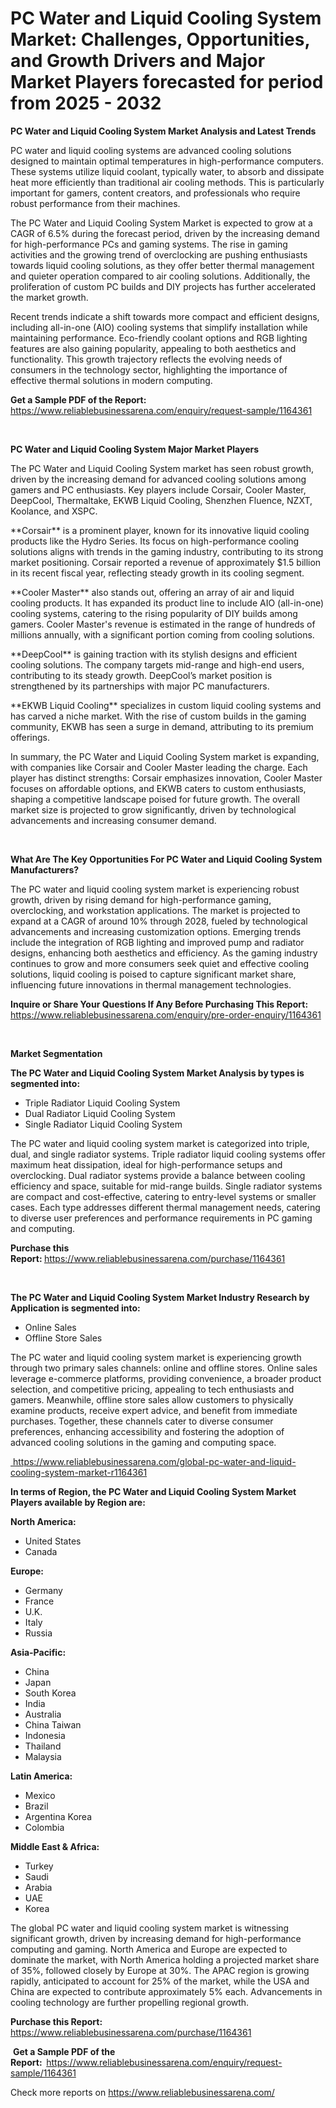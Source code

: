 <p><h1>PC Water and Liquid Cooling System Market: Challenges, Opportunities, and Growth Drivers and Major Market Players forecasted for period from 2025 - 2032</h1></p><p><strong>PC Water and Liquid Cooling System Market Analysis and Latest Trends</strong></p>
<p><p>PC water and liquid cooling systems are advanced cooling solutions designed to maintain optimal temperatures in high-performance computers. These systems utilize liquid coolant, typically water, to absorb and dissipate heat more efficiently than traditional air cooling methods. This is particularly important for gamers, content creators, and professionals who require robust performance from their machines.</p><p>The PC Water and Liquid Cooling System Market is expected to grow at a CAGR of 6.5% during the forecast period, driven by the increasing demand for high-performance PCs and gaming systems. The rise in gaming activities and the growing trend of overclocking are pushing enthusiasts towards liquid cooling solutions, as they offer better thermal management and quieter operation compared to air cooling solutions. Additionally, the proliferation of custom PC builds and DIY projects has further accelerated the market growth. </p><p>Recent trends indicate a shift towards more compact and efficient designs, including all-in-one (AIO) cooling systems that simplify installation while maintaining performance. Eco-friendly coolant options and RGB lighting features are also gaining popularity, appealing to both aesthetics and functionality. This growth trajectory reflects the evolving needs of consumers in the technology sector, highlighting the importance of effective thermal solutions in modern computing.</p></p>
<p><strong>Get a Sample PDF of the Report:&nbsp;</strong> <a href="https://www.reliablebusinessarena.com/enquiry/request-sample/1164361?utm_campaign=2485&utm_medium=2&utm_source=Github&utm_content=ia&utm_term=11032025&utm_id=pc-water-and-liquid-cooling-system">https://www.reliablebusinessarena.com/enquiry/request-sample/1164361</a></p>
<p>&nbsp;</p>
<p><strong>PC Water and Liquid Cooling System Major Market Players</strong></p>
<p><p>The PC Water and Liquid Cooling System market has seen robust growth, driven by the increasing demand for advanced cooling solutions among gamers and PC enthusiasts. Key players include Corsair, Cooler Master, DeepCool, Thermaltake, EKWB Liquid Cooling, Shenzhen Fluence, NZXT, Koolance, and XSPC.</p><p>**Corsair** is a prominent player, known for its innovative liquid cooling products like the Hydro Series. Its focus on high-performance cooling solutions aligns with trends in the gaming industry, contributing to its strong market positioning. Corsair reported a revenue of approximately $1.5 billion in its recent fiscal year, reflecting steady growth in its cooling segment.</p><p>**Cooler Master** also stands out, offering an array of air and liquid cooling products. It has expanded its product line to include AIO (all-in-one) cooling systems, catering to the rising popularity of DIY builds among gamers. Cooler Master's revenue is estimated in the range of hundreds of millions annually, with a significant portion coming from cooling solutions.</p><p>**DeepCool** is gaining traction with its stylish designs and efficient cooling solutions. The company targets mid-range and high-end users, contributing to its steady growth. DeepCool’s market position is strengthened by its partnerships with major PC manufacturers.</p><p>**EKWB Liquid Cooling** specializes in custom liquid cooling systems and has carved a niche market. With the rise of custom builds in the gaming community, EKWB has seen a surge in demand, attributing to its premium offerings.</p><p>In summary, the PC Water and Liquid Cooling System market is expanding, with companies like Corsair and Cooler Master leading the charge. Each player has distinct strengths: Corsair emphasizes innovation, Cooler Master focuses on affordable options, and EKWB caters to custom enthusiasts, shaping a competitive landscape poised for future growth. The overall market size is projected to grow significantly, driven by technological advancements and increasing consumer demand.</p></p>
<p>&nbsp;</p>
<p><strong>What Are The Key Opportunities For PC Water and Liquid Cooling System Manufacturers?</strong></p>
<p><p>The PC water and liquid cooling system market is experiencing robust growth, driven by rising demand for high-performance gaming, overclocking, and workstation applications. The market is projected to expand at a CAGR of around 10% through 2028, fueled by technological advancements and increasing customization options. Emerging trends include the integration of RGB lighting and improved pump and radiator designs, enhancing both aesthetics and efficiency. As the gaming industry continues to grow and more consumers seek quiet and effective cooling solutions, liquid cooling is poised to capture significant market share, influencing future innovations in thermal management technologies.</p></p>
<p><strong>Inquire or Share Your Questions If Any Before Purchasing This Report:</strong> <a href="https://www.reliablebusinessarena.com/enquiry/pre-order-enquiry/1164361?utm_campaign=2485&utm_medium=2&utm_source=Github&utm_content=ia&utm_term=11032025&utm_id=pc-water-and-liquid-cooling-system">https://www.reliablebusinessarena.com/enquiry/pre-order-enquiry/1164361</a></p>
<p>&nbsp;</p>
<p><strong>Market Segmentation</strong></p>
<p><strong>The PC Water and Liquid Cooling System Market Analysis by types is segmented into:</strong></p>
<p><ul><li>Triple Radiator Liquid Cooling System</li><li>Dual Radiator Liquid Cooling System</li><li>Single Radiator Liquid Cooling System</li></ul></p>
<p><p>The PC water and liquid cooling system market is categorized into triple, dual, and single radiator systems. Triple radiator liquid cooling systems offer maximum heat dissipation, ideal for high-performance setups and overclocking. Dual radiator systems provide a balance between cooling efficiency and space, suitable for mid-range builds. Single radiator systems are compact and cost-effective, catering to entry-level systems or smaller cases. Each type addresses different thermal management needs, catering to diverse user preferences and performance requirements in PC gaming and computing.</p></p>
<p><strong>Purchase this Report:&nbsp;</strong><a href="https://www.reliablebusinessarena.com/purchase/1164361?utm_campaign=2485&utm_medium=2&utm_source=Github&utm_content=ia&utm_term=11032025&utm_id=pc-water-and-liquid-cooling-system">https://www.reliablebusinessarena.com/purchase/1164361</a></p>
<p>&nbsp;</p>
<p><strong>The PC Water and Liquid Cooling System Market Industry Research by Application is segmented into:</strong></p>
<p><ul><li>Online Sales</li><li>Offline Store Sales</li></ul></p>
<p><p>The PC water and liquid cooling system market is experiencing growth through two primary sales channels: online and offline stores. Online sales leverage e-commerce platforms, providing convenience, a broader product selection, and competitive pricing, appealing to tech enthusiasts and gamers. Meanwhile, offline store sales allow customers to physically examine products, receive expert advice, and benefit from immediate purchases. Together, these channels cater to diverse consumer preferences, enhancing accessibility and fostering the adoption of advanced cooling solutions in the gaming and computing space.</p></p>
<p><a href="https://www.reliablebusinessarena.com/global-pc-water-and-liquid-cooling-system-market-r1164361?utm_campaign=2485&utm_medium=2&utm_source=Github&utm_content=ia&utm_term=11032025&utm_id=pc-water-and-liquid-cooling-system">&nbsp;https://www.reliablebusinessarena.com/global-pc-water-and-liquid-cooling-system-market-r1164361</a></p>
<p><strong>In terms of Region, the PC Water and Liquid Cooling System Market Players available by Region are:</strong></p>
<p>
    <p> <strong> North America: </strong>
        <ul>
            <li>United States</li>
            <li>Canada</li>
        </ul>
        </p> 
    <p> <strong> Europe: </strong>
        <ul>
            <li>Germany</li>
            <li>France</li>
            <li>U.K.</li>
            <li>Italy</li>
            <li>Russia</li>
        </ul>
        </p> 
    <p> <strong> Asia-Pacific: </strong>
        <ul>
            <li>China</li>
            <li>Japan</li>
            <li>South Korea</li>
            <li>India</li>
            <li>Australia</li>
            <li>China Taiwan</li>
            <li>Indonesia</li>
            <li>Thailand</li>
            <li>Malaysia</li>
        </ul>
        </p> 
    <p> <strong> Latin America: </strong>
        <ul>
            <li>Mexico</li>
            <li>Brazil</li>
            <li>Argentina Korea</li>
            <li>Colombia</li>
        </ul>
        </p> 
    <p> <strong> Middle East & Africa: </strong>
        <ul>
            <li>Turkey</li>
            <li>Saudi</li>
            <li>Arabia</li>
            <li>UAE</li>
            <li>Korea</li>
        </ul>
    </p>
    </p>
<p><p>The global PC water and liquid cooling system market is witnessing significant growth, driven by increasing demand for high-performance computing and gaming. North America and Europe are expected to dominate the market, with North America holding a projected market share of 35%, followed closely by Europe at 30%. The APAC region is growing rapidly, anticipated to account for 25% of the market, while the USA and China are expected to contribute approximately 5% each. Advancements in cooling technology are further propelling regional growth.</p></p>
<p><strong>Purchase this Report: </strong><a href="https://www.reliablebusinessarena.com/purchase/1164361?utm_campaign=2485&utm_medium=2&utm_source=Github&utm_content=ia&utm_term=11032025&utm_id=pc-water-and-liquid-cooling-system">https://www.reliablebusinessarena.com/purchase/1164361</a></p>
<p>&nbsp;<strong>Get a Sample PDF of the Report:&nbsp;&nbsp;</strong><a href="https://www.reliablebusinessarena.com/enquiry/request-sample/1164361?utm_campaign=2485&utm_medium=2&utm_source=Github&utm_content=ia&utm_term=11032025&utm_id=pc-water-and-liquid-cooling-system">https://www.reliablebusinessarena.com/enquiry/request-sample/1164361</a></p>
<p><strong></strong></p>
<p>Check more reports on <a href="https://www.reliablebusinessarena.com/?utm_campaign=2485&utm_medium=2&utm_source=Github&utm_content=ia&utm_term=11032025&utm_id=pc-water-and-liquid-cooling-system">https://www.reliablebusinessarena.com/</a></p>